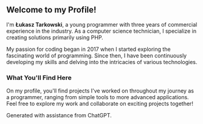 ## Welcome to my Profile!

I'm **Łukasz Tarkowski**, a young programmer with three years of commercial experience in the industry. As a computer science technician, I specialize in creating solutions primarily using PHP.

My passion for coding began in 2017 when I started exploring the fascinating world of programming. Since then, I have been continuously developing my skills and delving into the intricacies of various technologies.

### What You'll Find Here

On my profile, you'll find projects I've worked on throughout my journey as a programmer, ranging from simple tools to more advanced applications. Feel free to explore my work and collaborate on exciting projects together!

Generated with assistance from ChatGPT.
